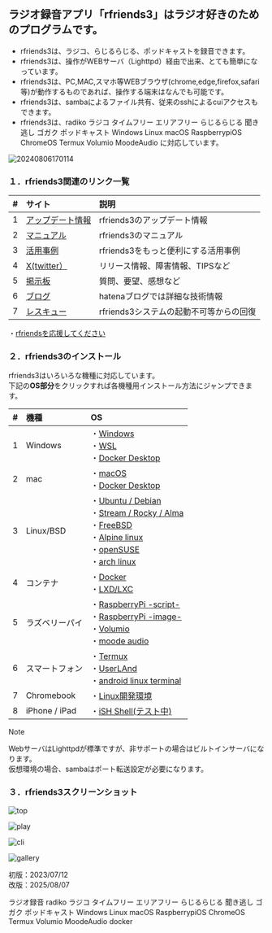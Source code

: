 ##  ラジオ録音アプリ「rfriends3」はラジオ好きのためのプログラムです。  
    
* rfriends3は、ラジコ、らじるらじる、ポッドキャストを録音できます。  
* rfriends3は、操作がWEBサーバ（Lighttpd）経由で出来、とても簡単になっています。
* rfriends3は、PC,MAC,スマホ等WEBブラウザ(chrome,edge,firefox,safari等)が動作するものであれば、操作する端末はなんでも可能です。
* rfriends3は、sambaによるファイル共有、従来のsshによるcuiアクセスもできます。
* rfriends3は、radiko ラジコ タイムフリー エリアフリー らじるらじる 聞き逃し ゴガク  ポッドキャスト Windows Linux macOS RaspberrypiOS ChromeOS Termux Volumio MoodeAudio に対応しています。  
     
![20240806170114](https://github.com/user-attachments/assets/2c40c57d-7ae4-4eee-811e-cb6c28f112f0)   
  
### １．rfriends3関連のリンク一覧    
 
|#|サイト|説明|
|--:|:--|:------|
|1|[アップデート情報](https://rfriends.github.io/rfriends/ver.html)|rfriends3のアップデート情報|  
|2|[マニュアル](https://rfriends.github.io/rfriends/manual/)|rfriends3のマニュアル|  
|3|[活用事例](https://rfriends.github.io/rfriends/tech/)|rfriends3をもっと便利にする活用事例|  
|4|[X(twitter）](https://x.com/rfriends2017)|リリース情報、障害情報、TIPSなど|
|5|[掲示板](http://www.rf3.shop/wforum/wforum.cgi)|質問、要望、感想など|
|6|[ブログ](https://rfriends.hatenablog.com/)|hatenaブログでは詳細な技術情報|  
|7|[レスキュー](https://rfriends.github.io/rfriends/manual/rescue.html)|rfriends3システムの起動不可等からの回復|

 ・[rfriendsを応援してください](donation.md)  
  
### ２．rfriends3のインストール  
  
rfriends3はいろいろな機種に対応しています。  
下記の**OS部分**をクリックすれば各機種用インストール方法にジャンプできます。  　

|#  |機種        |OS|
|:--:|:------  | :-------------------------------------- |
| 1| Windows   |・[Windows](distro/windows.md)<br>・[WSL](distro/wsl.md)<br>・[Docker Desktop](distro/docker.md)| 
| 2| mac     |・[macOS](distro/macos.md)<br>・[Docker Desktop](distro/docker.md)|
| 3| Linux/BSD     |・[Ubuntu / Debian](distro/rfriends3_core.md)<br>・[Stream / Rocky / Alma](distro/rfriends3_core.md)<br>・[FreeBSD](distro/rfriends3_core.md)<br>・[Alpine linux](distro/rfriends3_core.md)<br>・[openSUSE](distro/rfriends3_core.md)<br>・[arch linux](distro/rfriends3_core.md)|
| 4| コンテナ   |・[Docker](distro/docker.md)<br>・[LXD/LXC](distro/lxd.md)|
| 5| ラズベリーパイ  |・[RaspberryPi -script-](distro/raspberrypi.md)<br>・[RaspberryPi -image-](distro/raspi_image.md)<br>・[Volumio](distro/volumio.md)<br>・[moode audio](distro/moode.md)| 
| 6| スマートフォン |・[Termux](distro/termux.md)<br>・[UserLAnd](distro/userland.md)<br>・[android linux terminal](distro/rfriends3_core.md)|
| 7| Chromebook  |・[Linux開発環境](distro/chromeos.md)| 
| 8| iPhone / iPad |・[iSH Shell(テスト中)](distro/ios.md)| 

   
> [!NOTE]
> WebサーバはLighttpdが標準ですが、非サポートの場合はビルトインサーバになります。  
> 仮想環境の場合、sambaはポート転送設定が必要になります。  
  
### ３．rfriends3スクリーンショット  
  
![top](https://github.com/user-attachments/assets/5d621f57-425f-4fcd-9448-a816ededd8dc)
  
![play](https://github.com/user-attachments/assets/8bf5cdd9-9702-412b-8165-8cbab928941a)
  
![cli](https://github.com/user-attachments/assets/3e0df727-f70d-4e05-82b2-2b502c56b993)
  
![gallery](https://github.com/user-attachments/assets/fed28352-0636-472e-9015-51abea05e17a)  
  
初版：2023/07/12  
改版：2025/08/07  
  
  

ラジオ録音 radiko ラジコ タイムフリー エリアフリー らじるらじる 聞き逃し ゴガク  ポッドキャスト Windows Linux macOS RaspberrypiOS ChromeOS Termux Volumio MoodeAudio docker
